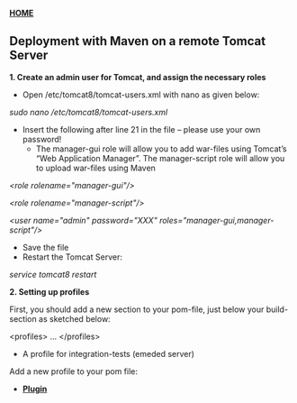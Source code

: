[**HOME**](index.md)



## Deployment with Maven on a remote Tomcat Server


**1. Create an admin user for Tomcat, and assign the necessary roles**

* Open /etc/tomcat8/tomcat-users.xml with nano as given below:

_sudo nano /etc/tomcat8/tomcat-users.xml_

* Insert the following after line 21 in the file – please use your own password!
  * The manager-gui role will allow you to add war-files using Tomcat’s  “Web Application Manager”. The manager-script role will allow you to upload war-files using Maven

_\<role rolename="manager-gui"/\>_

_\<role rolename="manager-script"/\>_

_\<user name="admin" password="XXX" roles="manager-gui,manager-script"/\>_

* Save the file
* Restart the Tomcat Server:   

_service tomcat8 restart_

**2. Setting up profiles**

First, you should add a new section to your pom-file, just below your build-section as sketched below:

\<profiles\>
  ...
\</profiles\>

* A profile for integration-tests (emeded server)

Add a new profile to your pom file:

* <a href="https://docs.google.com/document/d/12D4fs3q6UOfZK1G4ytP6xeKelMpN_pl5STLsOdUYfHg/edit?usp=sharing" target="_blank">**Plugin**</a>


